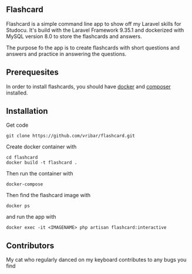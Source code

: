 ## Flashcard

Flashcard is a simple command line app to show off my Laravel skills for Studocu. It's build with the Laravel Framework
9.35.1 and dockerized with MySQL version 8.0 to store the flashcards and answers.


The purpose fo the app is to create flashcards with short questions and answers and practice in answering the questions. 

## Prerequesites

In order to install flashcards, you should have [docker](https://docs.docker.com/get-docker/) and [composer](https://getcomposer.org/) installed.

## Installation

Get code

    git clone https://github.com/vribar/flashcard.git

Create docker container with 

    cd flashcard
    docker build -t flashcard .

Then run the container with

    docker-compose

Then find the flashcard image with 

    docker ps

and run the app with 

    docker exec -it <IMAGENAME> php artisan flashcard:interactive

## Contributors

My cat who regularly danced on my keyboard contributes to any bugs you find

